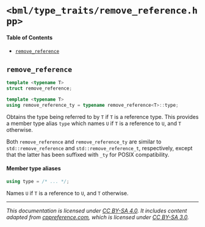 # `<bml/type_traits/remove_reference.hpp>`
#### Table of Contents
- [`remove_reference`](#remove_reference)

## `remove_reference`
```c++
template <typename T>
struct remove_reference;

template <typename T>
using remove_reference_ty = typename remove_reference<T>::type;
```
Obtains the type being referred to by `T` if `T` is a reference type. This provides a member type
alias `type` which names `U` if `T` is a reference to `U`, and `T` otherwise.

Both `remove_reference` and `remove_reference_ty` are similar to `std::remove_reference` and
`std::remove_reference_t`, respectively, except that the latter has been suffixed with `_ty` for
POSIX compatibility.

#### Member type aliases
```c++
using type = /* ... */;
```
Names `U` if `T` is a reference to `U`, and `T` otherwise.

---
*This documentation is licensed under [CC BY-SA 4.0][1]. It includes content adapted from
[cppreference.com][2], which is licensed under [CC BY-SA 3.0][3].*

[1]: https://creativecommons.org/licenses/by-sa/4.0
[2]: https://en.cppreference.com
[3]: https://creativecommons.org/licenses/by-sa/3.0
